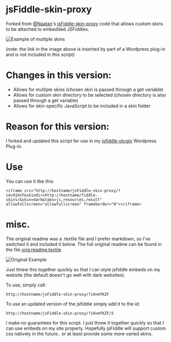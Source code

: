 jsFiddle-skin-proxy
===================

Forked from [@Naatan](https://github.com/Naatan/)'s [jsFiddle-skin-proxy](https://github.com/Naatan/jsFiddle-skin-proxy) code that allows custom skins to be attached to embedded JSFiddles.

![Example of multiple skins](http://dl.dropbox.com/u/10476852/jsFiddle-skin-proxy.png)

(note: the link in the image above is inserted by part of a Wordpress plug-in and is not included in this script)

Changes in this version:
========================

* Allows for multiple skins (chosen skin is passed through a get variable)
* Allows for custom skin directory to be selected (chosen directory is also passed through a get variable)
* Allows for skin-specific JavaScript to be included in a skin folder

Reason for this version:
========================

I forked and updated this script for use in my [jsfiddle-plugin](https://github.com/ericrallen/jsfiddle-plugin) Wordpress Plug-in.

Use
===

You can use it like this:

	<iframe src="http://hostname/jsFiddle-skin-proxy/?id=9jHcF&skindir=http://hostname/fiddle-skins/&skin=dark&tabs=js,resources,result" allowfullscreen="allowfullscreen" frameborder="0"></iframe>

misc.
=====

The original readme was a .textile file and I prefer markdown, so I've switched it and included it below. The full original readme can be found in the file [orig.readme.textile](https://github.com/ericrallen/jsFiddle-skin-proxy/blob/master/orig.readme.textile)

![Original Example](http://f.cl.ly/items/272n0M0x3p301U41311v/jsfiddle-skin.png)

Just threw this together quickly so that I can style jsfiddle embeds on my website (the default doesn't go well with dark websites).

To use, simply call:

	http://hostname/jsFiddle-skin-proxy/?id=mfKZF

To use an updated version of the jsfiddle simply add it to the id:

	http://hostname/jsFiddle-skin-proxy/?id=mfKZF/5

I make no guarantees for this script. I just threw it together quickly so that I can use embeds on my site properly. Hopefully jsFiddle will support custom css natively in the future.. or at least provide some more varied skins.